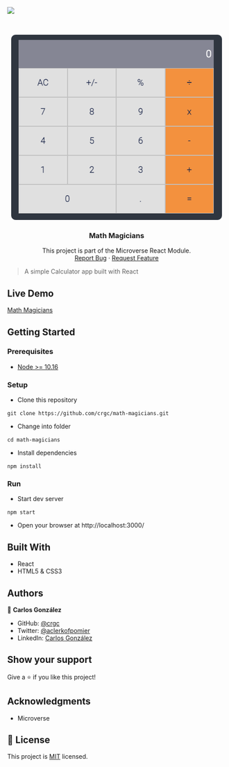 ![](https://img.shields.io/badge/Microverse-blueviolet)

<br />
<p align="center">
  <a href="https://github.com/chuckbuckethead/math-magicians">
    <img src="img/screenshot.png" alt="Logo">
  </a>

  <h3 align="center">Math Magicians</h3>

  <p align="center">
    This project is part of the Microverse React Module.
    <br />
    <a href="https://github.com/chuckbuckethead/math-magicians/issues">Report Bug</a>
    ·
    <a href="https://github.com/chuckbuckethead/math-magicians/issues">Request Feature</a>
  </p>
</p>

> A simple Calculator app built with React

## Live Demo

[Math Magicians](https://crgc-math-magicians.herokuapp.com/calc)

## Getting Started

### Prerequisites

- [Node >= 10.16](https://nodejs.org/en/)

### Setup

* Clone this repository
```
git clone https://github.com/crgc/math-magicians.git
```
* Change into folder
```
cd math-magicians
```
* Install dependencies
```
npm install
```

### Run
* Start dev server
```
npm start
```
* Open your browser at http://localhost:3000/

## Built With

- React
- HTML5 & CSS3

## Authors

👤  **Carlos González**
- GitHub: [@crgc](https://github.com/crgc)
- Twitter: [@aclerkofpomier](https://twitter.com/aclerkofpomier)
- LinkedIn: [Carlos González](https://www.linkedin.com/in/carlosrmgonzalez/)

## Show your support

Give a ⭐️ if you like this project!

## Acknowledgments

- Microverse

## 📝 License

This project is [MIT](https://www.mit.edu/~amini/LICENSE.md) licensed.